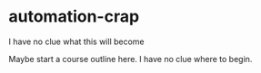 automation-crap
===============

I have no clue what this will become

Maybe start a course outline here. I have no clue where to begin.

